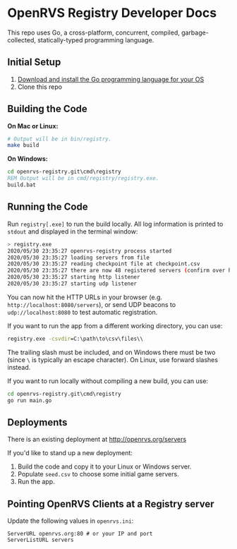 # OpenRVS Registry Developer Docs

This repo uses Go, a cross-platform, concurrent, compiled, garbage-collected, statically-typed programming language.

## Initial Setup

1. [Download and install the Go programming language for your OS](https://golang.org/doc/install)
1. Clone this repo

## Building the Code

**On Mac or Linux:**
```bash
# Output will be in bin/registry.
make build
```

**On Windows:**
```bat
cd openrvs-registry.git\cmd\registry
REM Output will be in cmd/registry/registry.exe.
build.bat
```

## Running the Code

Run `registry[.exe]` to run the build locally. All log information is printed to `stdout` and displayed in the terminal window:

```bash
> registry.exe
2020/05/30 23:35:27 openrvs-registry process started
2020/05/30 23:35:27 loading servers from file
2020/05/30 23:35:27 reading checkpoint file at checkpoint.csv
2020/05/30 23:35:27 there are now 48 registered servers (confirm over http)
2020/05/30 23:35:27 starting http listener
2020/05/30 23:35:27 starting udp listener
```

You can now hit the HTTP URLs in your browser (e.g. `http://localhost:8080/servers`),
or send UDP beacons to `udp://localhost:8080` to test automatic registration.

If you want to run the app from a different working directory, you can use:
```bat
registry.exe -csvdir=C:\path\to\csv\files\\
```

The trailing slash must be included, and on Windows there must be two (since `\` is typically an escape character). On Linux, use forward slashes instead.

If you want to run locally without compiling a new build, you can use:
```bat
cd openrvs-registry.git\cmd\registry
go run main.go
```

## Deployments

There is an existing deployment at http://openrvs.org/servers

If you'd like to stand up a new deployment:

1. Build the code and copy it to your Linux or Windows server.
1. Populate `seed.csv` to choose some initial game servers.
1. Run the app.

## Pointing OpenRVS Clients at a Registry server

Update the following values in `openrvs.ini`:
```
ServerURL openrvs.org:80 # or your IP and port
ServerListURL servers
```
